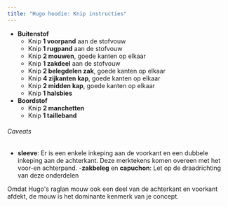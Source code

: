 ```yaml
---
title: "Hugo hoodie: Knip instructies"
---
```


- **Buitenstof**
  - Knip **1 voorpand** aan de stofvouw
  - Knip **1 rugpand** aan de stofvouw
  - Knip **2 mouwen**, goede kanten op elkaar
  - Knip **1 zakdeel** aan de stofvouw
  - Knip **2 belegdelen zak**, goede kanten op elkaar
  - Knip **4 zijkanten kap**, goede kanten op elkaar
  - Knip **2 midden kap**, goede kanten op elkaar
  - Knip **1 halsbies**
- **Boordstof**
  - Knip **2 manchetten**
  - Knip **1 tailleband**

<Warning>

###### Caveats

- **sleeve**: Er is een enkele inkeping aan de voorkant en een dubbele inkeping aan de achterkant. Deze merktekens komen overeen met het voor-en achterpand.
-**zakbeleg** en **capuchon**: Let op de draadrichting van deze onderdelen

Omdat Hugo's raglan mouw ook een deel van de achterkant en voorkant afdekt,
de mouw is het dominante kenmerk van je concept.

</Warning>

